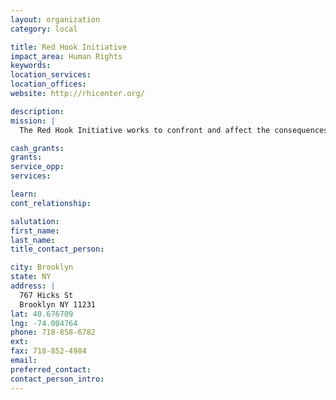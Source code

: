 ```yaml
---
layout: organization
category: local

title: Red Hook Initiative
impact_area: Human Rights
keywords: 
location_services: 
location_offices: 
website: http://rhicenter.org/

description: 
mission: |
  The Red Hook Initiative works to confront and affect the consequences of intergenerational poverty through an approach that offers support in education, employment, health and community development. We believe that social change comes from within individuals. The momentum to improve the quality of life for Red Hook's residents - as well as the community at large - must come from the people living in the community. Currently over 95% of our employees live in the Red Hook Houses. We are creating a unique model for social change.

cash_grants: 
grants: 
service_opp: 
services: 

learn: 
cont_relationship: 

salutation: 
first_name: 
last_name: 
title_contact_person: 

city: Brooklyn
state: NY
address: |
  767 Hicks St     
  Brooklyn NY 11231
lat: 40.676709
lng: -74.004764
phone: 718-858-6782
ext: 
fax: 718-852-4984
email: 
preferred_contact: 
contact_person_intro: 
---
```

